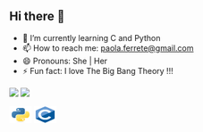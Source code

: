 ## Hi there 👋

- 🌱 I’m currently learning C and Python
- 📫 How to reach me: paola.ferrete@gmail.com
- 😄 Pronouns: She | Her
- ⚡ Fun fact: I love The Big Bang Theory !!!

<div>
  <picture>
    <source
      srcset="https://github-readme-stats.vercel.app/api?username=PaolaFerrete&show_icons=true&theme=dracula&rank_icon=github"
      media="(prefers-color-scheme: dark)"
    />
    <source
      srcset="https://github-readme-stats.vercel.app/api?username=PaolaFerrete&show_icons=true"
      media="(prefers-color-scheme: light), (prefers-color-scheme: no-preference)"
    />
    <img height=200 align="center" src="https://github-readme-stats.vercel.app/api?username=PaolaFerrete&show_icons=true" />
  </picture>
  
   <picture>
   <source
      srcset="https://github-readme-stats.vercel.app/api/top-langs/?username=PaolaFerrete&show_icons=true&theme=dracula&layout=compact"
      media="(prefers-color-scheme: dark)"
    />
    <source
      srcset="https://github-readme-stats.vercel.app/api/top-langs/?username=PaolaFerrete&show_icons=true"
      media="(prefers-color-scheme: light), (prefers-color-scheme: no-preference)"
    />
    <img height=200 align="center" src="https://github-readme-stats.vercel.app/api/top-langs/?username=anuraghazra&layout=compact" />
  </picture>
</div>

<div style="display: inline_block"><br>
  <img align="center" alt="PF-Python" height="30" width="40" src="https://raw.githubusercontent.com/devicons/devicon/master/icons/python/python-original.svg">
  <img align="center" alt="PF-C" height="30" width="40" src="https://raw.githubusercontent.com/devicons/devicon/master/icons/c/c-original.svg">
</div>
